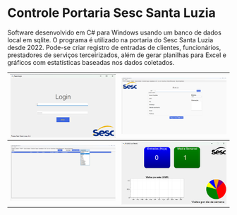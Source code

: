 # Controle Portaria Sesc Santa Luzia

Software desenvolvido em C# para Windows usando um banco de dados local em sqlite.
O programa é utilizado na portaria do Sesc Santa Luzia desde 2022. 
Pode-se criar registro de entradas de clientes, funcionários, prestadores de serviços terceirizados, além de gerar planilhas para Excel e gráficos com estatísticas baseadas nos dados coletados.


| [<img src="https://raw.githubusercontent.com/Tyfee/Portaria-Sesc-Santa-Luzia/refs/heads/main/screenshots/login.png" width="300"/>](https://raw.githubusercontent.com/Tyfee/Portaria-Sesc-Santa-Luzia/refs/heads/main/screenshots/login.png) | [<img src="https://raw.githubusercontent.com/Tyfee/Portaria-Sesc-Santa-Luzia/refs/heads/main/screenshots/main.png" width="300"/>](https://raw.githubusercontent.com/Tyfee/Portaria-Sesc-Santa-Luzia/refs/heads/main/screenshots/main.png) |
|-----|-----|
| [<img src="https://raw.githubusercontent.com/Tyfee/Portaria-Sesc-Santa-Luzia/refs/heads/main/screenshots/db.png" width="300"/>](https://raw.githubusercontent.com/Tyfee/Portaria-Sesc-Santa-Luzia/refs/heads/main/screenshots/db.png) | [<img src="https://raw.githubusercontent.com/Tyfee/Portaria-Sesc-Santa-Luzia/refs/heads/main/screenshots/stats.png" width="300"/>](https://raw.githubusercontent.com/Tyfee/Portaria-Sesc-Santa-Luzia/refs/heads/main/screenshots/stats.png) |


